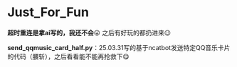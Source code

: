 # Just_For_Fun

**超时重连是拿ai写的，我还不会**:stuck_out_tongue_winking_eye:
之后有好玩的都扔进来:wink:

**send_qqmusic_card_half.py**：25.03.31写的基于ncatbot发送特定QQ音乐卡片的代码（腰斩），之后看看能不能再抢救下:yum:
